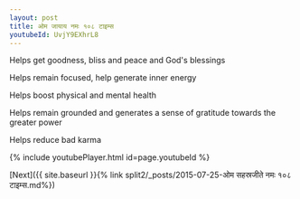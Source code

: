 ```yaml
---
layout: post
title: ओम जायाय नमः १०८ टाइम्स
youtubeId: UvjY9EXhrL8
---
```

 
 
Helps get goodness, bliss and peace and God's blessings
 
Helps remain focused, help generate inner energy 
 
Helps boost physical and mental health 
 
Helps remain grounded and generates a sense of gratitude towards the greater power 
 
Helps reduce bad karma
 
 
 
 


{% include youtubePlayer.html id=page.youtubeId %}
 
[Next]({{ site.baseurl }}{% link  split2/_posts/2015-07-25-ओम सहस्रजीते नमः १०८ टाइम्स.md%})
 
